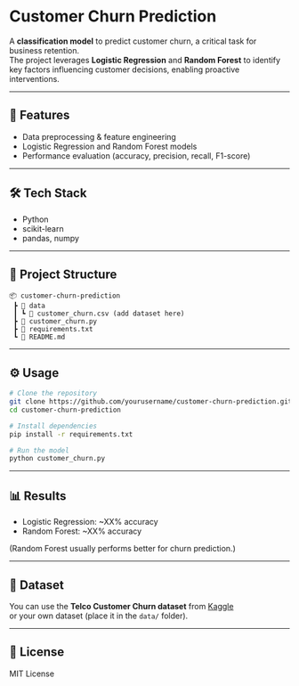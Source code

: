 # Customer Churn Prediction

A **classification model** to predict customer churn, a critical task for business retention.  
The project leverages **Logistic Regression** and **Random Forest** to identify key factors influencing customer decisions, enabling proactive interventions.

---

## 🚀 Features
- Data preprocessing & feature engineering
- Logistic Regression and Random Forest models
- Performance evaluation (accuracy, precision, recall, F1-score)

---

## 🛠️ Tech Stack
- Python
- scikit-learn
- pandas, numpy

---

## 📂 Project Structure
```
📦 customer-churn-prediction
 ┣ 📂 data
 ┃ ┗ 📜 customer_churn.csv (add dataset here)
 ┣ 📜 customer_churn.py
 ┣ 📜 requirements.txt
 ┗ 📜 README.md
```

---

## ⚙️ Usage
```bash
# Clone the repository
git clone https://github.com/yourusername/customer-churn-prediction.git
cd customer-churn-prediction

# Install dependencies
pip install -r requirements.txt

# Run the model
python customer_churn.py
```

---

## 📊 Results
- Logistic Regression: ~XX% accuracy  
- Random Forest: ~XX% accuracy  

(Random Forest usually performs better for churn prediction.)

---

## 📎 Dataset
You can use the **Telco Customer Churn dataset** from [Kaggle](https://www.kaggle.com/blastchar/telco-customer-churn)  
or your own dataset (place it in the `data/` folder).

---

## 📜 License
MIT License
